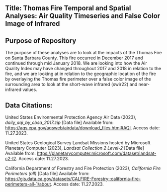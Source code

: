 ## Title: Thomas Fire Temporal and Spatial Analyses: Air Quality Timeseries and False Color Image of Infrared

## Purpose of Repository

The purpose of these analyses are to look at the impacts of the Thomas Fire on Santa Barbara County. This fire occurred in December 2017 and continued through mid January 2018. We are looking into how the Air Quality Index may have changed throughout 2017 and 2018 in relation to the fire, and we are looking at in relation to the geographic location of the fire by overlaying the Thomas fire perimeter over a false color image of the surrounding area to look at the short-wave infrared (swir22) and near-infrared values. 

## Data Citations: 

United States Environmental Protection Agency Air Data (2023), *daily_aqi_by_cbsa_2017.zip* [Data file] Available from: https://aqs.epa.gov/aqsweb/airdata/download_files.html#AQI. Access date: 11.27.2023. 

United States Geological Survey Landsat Missions hosted by Microsoft Planetary Computer (2023), *Landsat Collection 2 Level-2* [Data file] Available from: https://planetarycomputer.microsoft.com/dataset/landsat-c2-l2. Access date: 11.27.2023. 

California Department of Forestry and Fire Protection (2023), *California Fire Perimeters (all)* [Data file] Available from: https://gis.data.ca.gov/datasets/CALFIRE-Forestry::california-fire-perimeters-all-1/about. Access date: 11.27.2023. 
